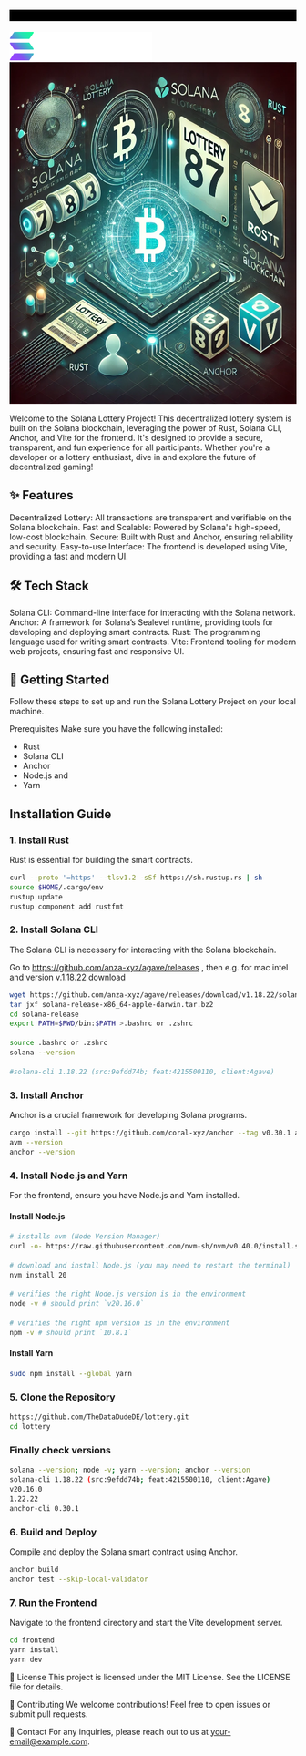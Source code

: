 # <div style="background-color:#000000; padding:10px;">
 <img src="app/assets/solanaLogo.png" alt="Folder Structure" width="250" height="50">  

<img src="app/assets/projectpic.png" alt="Folder Structure" width="800" height="600">

Welcome to the Solana Lottery Project! This decentralized lottery system is built on the Solana blockchain, leveraging the power of Rust, Solana CLI, Anchor, and Vite for the frontend. It's designed to provide a secure, transparent, and fun experience for all participants. Whether you're a developer or a lottery enthusiast, dive in and explore the future of decentralized gaming!

## ✨ Features

Decentralized Lottery: All transactions are transparent and verifiable on the Solana blockchain.
Fast and Scalable: Powered by Solana's high-speed, low-cost blockchain.
Secure: Built with Rust and Anchor, ensuring reliability and security.
Easy-to-use Interface: The frontend is developed using Vite, providing a fast and modern UI.

## 🛠️ Tech Stack

Solana CLI: Command-line interface for interacting with the Solana network.
Anchor: A framework for Solana’s Sealevel runtime, providing tools for developing and deploying smart contracts.
Rust: The programming language used for writing smart contracts.
Vite: Frontend tooling for modern web projects, ensuring fast and responsive UI.

## 🚀 Getting Started

Follow these steps to set up and run the Solana Lottery Project on your local machine.

Prerequisites
Make sure you have the following installed:

- Rust
- Solana CLI
- Anchor
- Node.js
  and
- Yarn

## Installation Guide

### 1. Install Rust

Rust is essential for building the smart contracts.

```bash
curl --proto '=https' --tlsv1.2 -sSf https://sh.rustup.rs | sh
source $HOME/.cargo/env
rustup update
rustup component add rustfmt
```

### 2. Install Solana CLI

The Solana CLI is necessary for interacting with the Solana blockchain.

Go to
https://github.com/anza-xyz/agave/releases , then e.g. for mac intel and version v.1.18.22 download

```bash
wget https://github.com/anza-xyz/agave/releases/download/v1.18.22/solana-release-x86_64-apple-darwin.tar.bz2
tar jxf solana-release-x86_64-apple-darwin.tar.bz2
cd solana-release
export PATH=$PWD/bin:$PATH >.bashrc or .zshrc

source .bashrc or .zshrc
solana --version

#solana-cli 1.18.22 (src:9efdd74b; feat:4215500110, client:Agave)
```

### 3. Install Anchor

Anchor is a crucial framework for developing Solana programs.

```bash
cargo install --git https://github.com/coral-xyz/anchor --tag v0.30.1 anchor-cli
avm --version
anchor --version
```

### 4. Install Node.js and Yarn

For the frontend, ensure you have Node.js and Yarn installed.

#### Install Node.js

```bash
# installs nvm (Node Version Manager)
curl -o- https://raw.githubusercontent.com/nvm-sh/nvm/v0.40.0/install.sh | bash

# download and install Node.js (you may need to restart the terminal)
nvm install 20

# verifies the right Node.js version is in the environment
node -v # should print `v20.16.0`

# verifies the right npm version is in the environment
npm -v # should print `10.8.1`
```

#### Install Yarn

```bash
sudo npm install --global yarn
```

### 5. Clone the Repository

```bash
https://github.com/TheDataDudeDE/lottery.git
cd lottery
```

### Finally check versions

```bash
solana --version; node -v; yarn --version; anchor --version
solana-cli 1.18.22 (src:9efdd74b; feat:4215500110, client:Agave)
v20.16.0
1.22.22
anchor-cli 0.30.1
```

### 6. Build and Deploy

Compile and deploy the Solana smart contract using Anchor.

```bash
anchor build
anchor test --skip-local-validator
```

### 7. Run the Frontend

Navigate to the frontend directory and start the Vite development server.

```bash
cd frontend
yarn install
yarn dev
```

📜 License
This project is licensed under the MIT License. See the LICENSE file for details.

🤝 Contributing
We welcome contributions! Feel free to open issues or submit pull requests.

📧 Contact
For any inquiries, please reach out to us at your-email@example.com.
